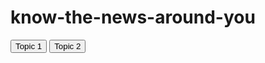 # know-the-news-around-you
<button type="button">Topic 1</button>
<button type="button">Topic 2</button>
